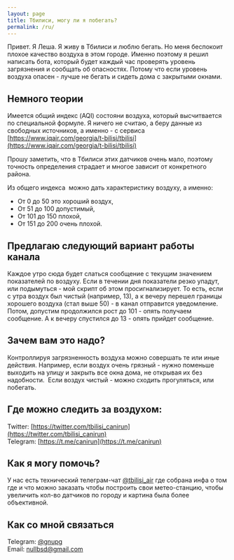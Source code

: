 ```yaml
---
layout: page
title: Тбилиси, могу ли я побегать?
permalink: /ru/
---
```


Привет. Я Леша. Я живу в Тбилиси и люблю бегать. Но меня беспокоит плохое качество воздуха в этом городе. Именно поэтому я решил написать бота, который будет каждый час проверять уровень загрязнения и сообщать об опасностях. Потому что если уровень воздуха опасен - лучше не бегать и сидеть дома с закрытыми окнами.

## Немного теории 

Имеется общий индекс (AQI) состояни воздуха, который высчитвается по специальной формуле. Я ничего не считаю, а беру данные из свободных источников, а именно - с сервиса [https://www.iqair.com/georgia/t-bilisi/tbilisi](https://www.iqair.com/georgia/t-bilisi/tbilisi)

Прошу заметить, что в Тбилиси этих датчиков очень мало, поэтому точность определения страдает и многое зависит от конкретного района.

Из общего индекса  можно дать характеристику воздуху, а именно:  

* От 0 до 50 это хороший воздух,
* От 51 до 100 допустимый,
* От 101 до 150 плохой,
* От 151 до 200 очень плохой. 


## Предлагаю следующий вариант работы канала

Каждое утро сюда будет слаться сообщение с текущим значением показателей по воздуху.
Если в течении дня показатели резко упадут, или подымуться - мой скрипт об этом просигнализирует.
То есть, если с утра воздух был чистый (например, 13), а к вечеру перешел границы хорошего воздуха (стал выше 50) - в канал отправится уведомление. Потом, допустим продолжился рост до 101 - опять получаем сообщение. А к вечеру спустился до 13 - опять прийдет сообщение. 

 
## Зачем вам это надо?  

Контроллируя загрязненность воздуха можно совершать те или иные действия. Например, если воздух очень грязный - нужно поменьше выходить на улицу и закрыть все окна дома, не открывая их без надобности.  Если воздух чистый - можно сходить прогуляться, или побегать.

## Где можно следить за воздухом:

Twitter: [https://twitter.com/tbilisi_canirun](https://twitter.com/tbilisi_canirun)<br>
Telegram: [https://t.me/canirun](https://t.me/canirun)

## Как я могу помочь?

У нас есть технический телеграм-чат <a href="https://t.me/tbilisi_air">@tbilisi_air</a> где собрана инфа о том где и что можно заказать чтобы построить свои метео-станцию, чтобы увеличить кол-во датчиков по городу и картина была более объективной.

## Как со мной связаться

Telegram: <a href="https://t.me/gnupg">@gnupg</a><br>
Email: <a href="mailto:nullbsd@gmail.com">nullbsd@gmail.com</a>